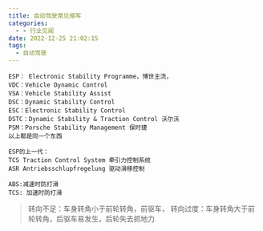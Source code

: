```yaml
---
title: 自动驾驶常见缩写
categories:
  - - 行业见闻
date: 2022-12-25 21:02:15
tags:
  - 自动驾驶
---
```

	ESP： Electronic Stability Programme，博世主流，
	VDC：Vehicle Dynamic Control
	VSA：Vehicle Stability Assist
	DSC：Dynamic Stability Control
	ESC：Electronic Stability Control
	DSTC：Dynamic Stability & Traction Control 沃尔沃
	PSM：Porsche Stability Management 保时捷
	以上都是同一个东西
	
	ESP的上一代：
	TCS Traction Control System 牵引力控制系统
	ASR Antriebsschlupfregelung 驱动滑移控制
	
	ABS:减速时防打滑
	TCS: 加速时防打滑
	
	

> 转向不足：车身转角小于前轮转角，前驱车，
> 转向过度：车身转角大于前轮转角，后驱车易发生，后轮失去抓地力